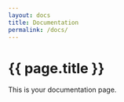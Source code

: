 ```yaml
---
layout: docs
title: Documentation
permalink: /docs/
---
```


# {{ page.title }}

This is your documentation page.
